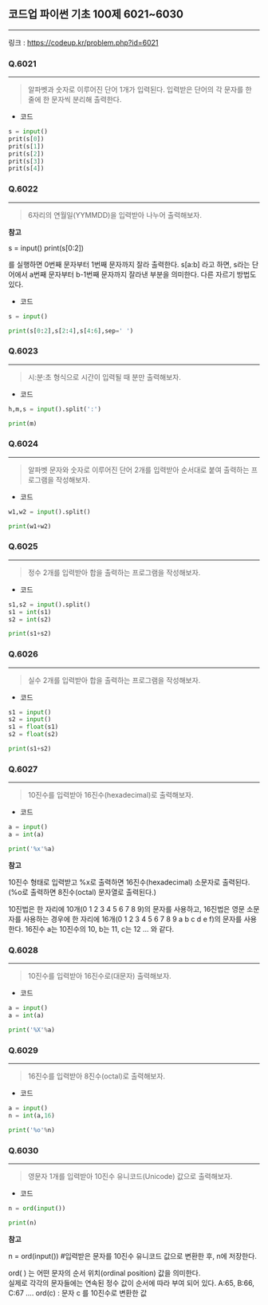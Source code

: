 ## 코드업 파이썬 기초 100제 6021~6030
-------
링크 : https://codeup.kr/problem.php?id=6021

### Q.6021
-----
>알파벳과 숫자로 이루어진 단어 1개가 입력된다.
입력받은 단어의 각 문자를 한 줄에 한 문자씩 분리해 출력한다.

* 코드 
```py
s = input()
prit(s[0])
prit(s[1])
prit(s[2])
prit(s[3])
prit(s[4])
```
### Q.6022
-----
> 6자리의 연월일(YYMMDD)을 입력받아 나누어 출력해보자.

**참고**

s = input()
print(s[0:2])

를 실행하면 0번째 문자부터 1번째 문자까지 잘라 출력한다.
s[a:b] 라고 하면, s라는 단어에서 a번째 문자부터 b-1번째 문자까지 잘라낸 부분을 의미한다.
다른 자르기 방법도 있다.

* 코드
```py
s = input()

print(s[0:2],s[2:4],s[4:6],sep=' ')
```
### Q.6023
-----
>시:분:초 형식으로 시간이 입력될 때 분만 출력해보자.

* 코드
```py
h,m,s = input().split(':')

print(m)
```
### Q.6024
----
>알파벳 문자와 숫자로 이루어진 단어 2개를 입력받아
순서대로 붙여 출력하는 프로그램을 작성해보자.

* 코드
```py
w1,w2 = input().split()

print(w1+w2)
```

### Q.6025
----
>정수 2개를 입력받아 합을 출력하는 프로그램을 작성해보자.

* 코드
```py
s1,s2 = input().split()
s1 = int(s1)
s2 = int(s2)

print(s1+s2)
```

### Q.6026
----
> 실수 2개를 입력받아 합을 출력하는 프로그램을 작성해보자.

* 코드
```py
s1 = input()
s2 = input()
s1 = float(s1)
s2 = float(s2)

print(s1+s2)
```

### Q.6027
----
>10진수를 입력받아 16진수(hexadecimal)로 출력해보자.

* 코드 
```py
a = input()
a = int(a)

print('%x'%a)
```

**참고**

10진수 형태로 입력받고
%x로 출력하면 16진수(hexadecimal) 소문자로 출력된다.
(%o로 출력하면 8진수(octal) 문자열로 출력된다.)

10진법은 한 자리에 10개(0 1 2 3 4 5 6 7 8 9)의 문자를 사용하고,
16진법은 영문 소문자를 사용하는 경우에 한 자리에 16개(0 1 2 3 4 5 6 7 8 9 a b c d e f)의 문자를 사용한다.
16진수 a는 10진수의 10, b는 11, c는 12 ... 와 같다.

### Q.6028
----
>10진수를 입력받아 16진수로(대문자) 출력해보자.

* 코드
```py
a = input()
a = int(a)

print('%X'%a)
```

### Q.6029
----
>16진수를 입력받아 8진수(octal)로 출력해보자.

* 코드 
```py
a = input()
n = int(a,16)

print('%o'%n)
```

### Q.6030
----
>영문자 1개를 입력받아 10진수 유니코드(Unicode) 값으로 출력해보자.

* 코드 
```py
n = ord(input())

print(n)
```

**참고**

n = ord(input())  #입력받은 문자를 10진수 유니코드 값으로 변환한 후, n에 저장한다.

ord( ) 는 어떤 문자의 순서 위치(ordinal position) 값을 의미한다.  
실제로 각각의 문자들에는 연속된 정수 값이 순서에 따라 부여 되어 있다. A:65, B:66, C:67 .... 
ord(c) : 문자 c 를 10진수로 변환한 값 
